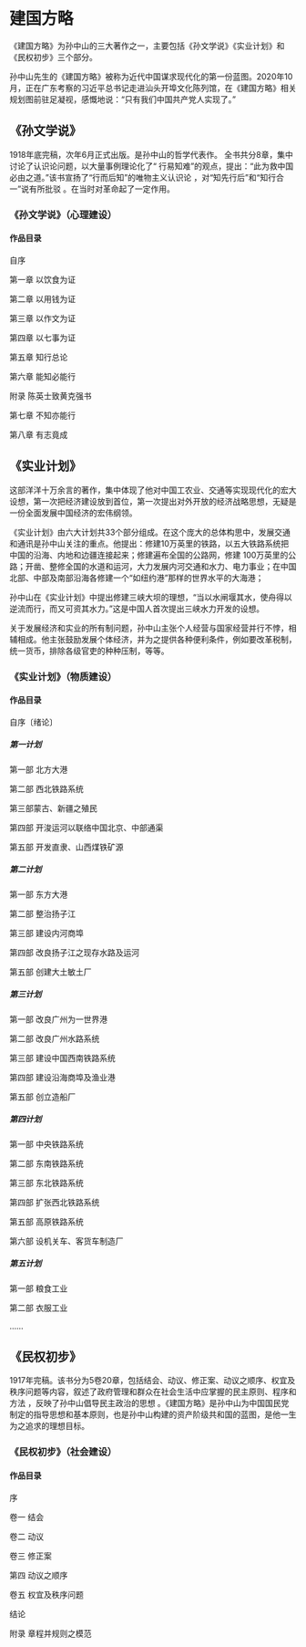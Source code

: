 # 建国方略

《建国方略》为孙中山的三大著作之一，主要包括《孙文学说》《实业计划》和《民权初步》三个部分。

孙中山先生的《建国方略》被称为近代中国谋求现代化的第一份蓝图。2020年10月，正在广东考察的习近平总书记走进汕头开埠文化陈列馆，在《建国方略》相关规划图前驻足凝视，感慨地说：“只有我们中国共产党人实现了。”

## 《孙文学说》

1918年底完稿，次年6月正式出版。是孙中山的哲学代表作。 全书共分8章，集中讨论了认识论问题，以大量事例理论化了“ 行易知难”的观点，提出：“此为救中国必由之道。”该书宣扬了“行而后知”的唯物主义认识论 ，对“知先行后”和“知行合一”说有所批驳 。在当时对革命起了一定作用。

### 《孙文学说》（心理建设）

#### 作品目录

自序

第一章 以饮食为证

第二章 以用钱为证

第三章 以作文为证

第四章 以七事为证

第五章 知行总论

第六章 能知必能行

附录 陈英士致黄克强书

第七章 不知亦能行

第八章 有志竟成

## 《实业计划》

这部洋洋十万余言的著作，集中体现了他对中国工农业、交通等实现现代化的宏大设想，第一次把经济建设放到首位，第一次提出对外开放的经济战略思想，无疑是一份全面发展中国经济的宏伟纲领。

《实业计划》由六大计划共33个部分组成。在这个庞大的总体构思中，发展交通和通讯是孙中山关注的重点。他提出：修建10万英里的铁路，以五大铁路系统把中国的沿海、内地和边疆连接起来；修建遍布全国的公路网，修建 100万英里的公路；开凿、整修全国的水道和运河，大力发展内河交通和水力、电力事业；在中国北部、中部及南部沿海各修建一个“如纽约港”那样的世界水平的大海港；

孙中山在《实业计划》中提出修建三峡大坝的理想，“当以水闸堰其水，使舟得以逆流而行，而又可资其水力。”这是中国人首次提出三峡水力开发的设想。

关于发展经济和实业的所有制问题，孙中山主张个人经营与国家经营并行不悖，相辅相成。他主张鼓励发展个体经济，并为之提供各种便利条件，例如要改革税制，统一货币，排除各级官吏的种种压制，等等。

### 《实业计划》（物质建设）

#### 作品目录

自序〔绪论〕

##### 第一计划

第一部 北方大港

第二部 西北铁路系统

第三部蒙古、新疆之殖民

第四部 开浚运河以联络中国北京、中部通渠

第五部 开发直隶、山西煤铁矿源

##### 第二计划

第一部 东方大港

第二部 整治扬子江

第三部 建设内河商埠

第四部 改良扬子江之现存水路及运河

第五部 创建大土敏土厂

##### 第三计划

第一部 改良广州为一世界港

第二部 改良广州水路系统

第三部 建设中国西南铁路系统

第四部 建设沿海商埠及渔业港

第五部 创立造船厂

##### 第四计划

第一部 中央铁路系统

第二部 东南铁路系统

第三部 东北铁路系统

第四部 扩张西北铁路系统

第五部 高原铁路系统

第六部 设机关车、客货车制造厂

##### 第五计划

第一部 粮食工业

第二部 衣服工业

……

## 《民权初步》

1917年完稿。该书分为5卷20章，包括结会、动议、修正案、动议之顺序、权宜及秩序问题等内容，叙述了政府管理和群众在社会生活中应掌握的民主原则、程序和方法 ，反映了孙中山倡导民主政治的思想 。《建国方略》是孙中山为中国国民党制定的指导思想和基本原则，也是孙中山构建的资产阶级共和国的蓝图，是他一生为之追求的理想目标。

### 《民权初步》（社会建设）

#### 作品目录

序

卷一 结会

卷二 动议

卷三 修正案

第四 动议之顺序

卷五 权宜及秩序问题

结论

附录 章程并规则之模范